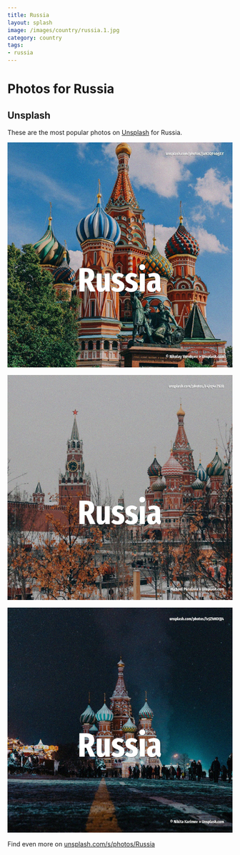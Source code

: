 ```yaml
---
title: Russia
layout: splash
image: /images/country/russia.1.jpg
category: country
tags:
- russia
---
```

# Photos for Russia

## Unsplash

These are the most popular photos on [Unsplash](https://unsplash.com) for Russia.

![Russia](/images/country/russia.1.jpg)

![Russia](/images/country/russia.2.jpg)

![Russia](/images/country/russia.3.jpg)

Find even more on [unsplash.com/s/photos/Russia](https://unsplash.com/s/photos/Russia)